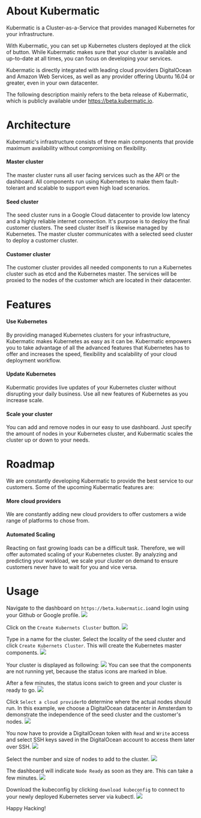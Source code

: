 # About Kubermatic
Kubermatic is a Cluster-as-a-Service that provides managed Kubernetes for your infrastructure. 

With Kubermatic, you can set up Kubernetes clusters deployed at the click of button. 
While Kubermatic makes sure that your cluster is available and up-to-date at all times, you can focus on developing your services. 

Kubermatic is directly integrated with leading cloud providers DigitalOcean and Amazon Web Services, as well as any provider offering Ubuntu 16.04 or greater, even in your own datacenter. 

The following description mainly refers to the beta release of Kubermatic, which is publicly available under https://beta.kubermatic.io.

# Architecture
Kubermatic's infrastructure consists of three main components that provide maximum availability without compromising on flexibility.

#### Master cluster
The master cluster runs all user facing services such as the API or the dashboard. 
All components run using Kubernetes to make them fault-tolerant and scalable to support even high load scenarios.

#### Seed cluster
The seed cluster runs in a Google Cloud datacenter to provide low latency and a highly reliable internet connection. 
It's purpose is to deploy the final customer clusters.
The seed cluster itself is likewise managed by Kubernetes.
The master cluster communicates with a selected seed cluster to deploy a customer cluster.

#### Customer cluster
The customer cluster provides all needed components to run a Kubernetes cluster such as etcd and the Kubernetes master.
The services will be proxied to the nodes of the customer which are located in their datacenter.

# Features
#### Use Kubernetes
By providing managed Kubernetes clusters for your infrastructure, Kubermatic makes Kubernetes as easy as it can be.
Kubermatic empowers you to take advantage of all the advanced features that Kubernetes has to offer and increases the speed, flexibility and scalability of your cloud deployment workflow. 

#### Update Kubernetes
Kubermatic provides live updates of your Kubernetes cluster without disrupting your daily business.
Use all new features of Kubernetes as you increase scale.

#### Scale your cluster
You can add and remove nodes in our easy to use dashboard. 
Just specify the amount of nodes in your Kubernetes cluster, and Kubermatic scales the cluster up or down to your needs.

# Roadmap
We are constantly developing Kubermatic to provide the best service to our customers. Some of the upcoming Kubermatic features are:

#### More cloud providers
We are constantly adding new cloud providers to offer customers a wide range of platforms to chose from.  

#### Automated Scaling
Reacting on fast growing loads can be a difficult task. Therefore,  we will offer automated scaling of your Kubernetes cluster.
By analyzing and predicting your workload, we scale your cluster on demand to ensure customers never have to wait for you and vice versa.

# Usage
Navigate to the dashboard on `https://beta.kubermatic.io`and login using your Github or Google profile.
![](usage/login.png "")

Click on the `Create Kubernets Cluster` button.
![](usage/startpage.png "")

Type in a name for the cluster.
Select the locality of the seed cluster and click `Create Kubernets Cluster`.
This will create the Kubernetes master components.
![](usage/create_cluster.png "")

Your cluster is displayed as following:
![](usage/wait_cluster.png "")
You can see that the components are not running yet, because the status icons are marked in blue. 

After a few minutes, the status icons swich to green and your cluster is ready to go.
![](usage/cluster_ready.png "")

Click `Select a cloud provider`to determine where the actual nodes should run.
In this example, we choose a DigitalOcean datacenter in Amsterdam to demonstrate the independence of the seed cluster and the customer's nodes.
![](usage/select_provider_1.png "")

You now have to provide a DigitalOcean token with `Read` and `Write` access and select SSH keys saved in the DigitalOcean account to access them later over SSH.
![](usage/select_provider_2.png "")

Select the number and size of nodes to add to the cluster.
![](usage/create_nodes.png "")

The dashboard will indicate `Node Ready` as soon as they are. This can take a few minutes.
![](usage/wait_node.png "")

Download the kubeconfig by clicking `download kubeconfig` to connect to your newly deployed Kubernetes server via kubectl.
![](usage/terminal_nodes_list.png "")

Happy Hacking!
